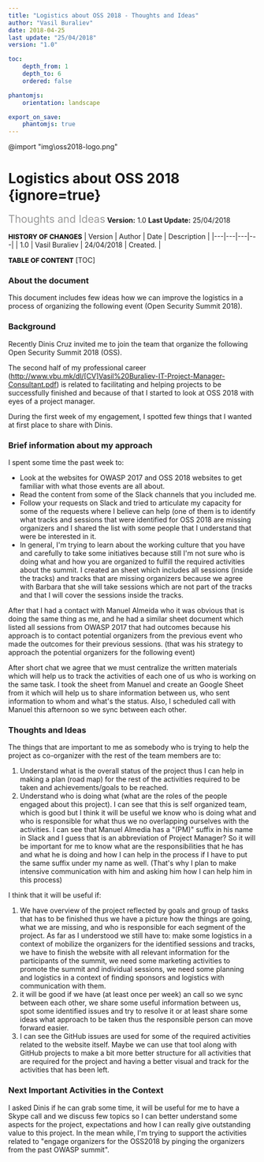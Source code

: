 ```yaml
---
title: "Logistics about OSS 2018 - Thoughts and Ideas"
author: "Vasil Buraliev"
date: 2018-04-25
last update: "25/04/2018"
version: "1.0"

toc:
    depth_from: 1
    depth_to: 6
    ordered: false

phantomjs:
    orientation: landscape

export_on_save:
    phantomjs: true
---
```


@import "img\oss2018-logo.png"
# Logistics about OSS 2018 {ignore=true}
<span style="font-size:1.5em;color:#999999;">Thoughts and Ideas</span>
**Version:** 1.0
**Last Update:** 25/04/2018

<span style="font-weight:bold;font-size:0.95em;color:#000000;">HISTORY OF CHANGES</span>
| Version | Author | Date | Description |
|---|---|---|---|
| 1.0 | Vasil Buraliev | 24/04/2018 | Created. |


<span style="font-weight:bold;font-size:0.95em;color:#000000;">TABLE OF CONTENT</span>
[TOC]

### About the document
This document includes few ideas how we can improve the logistics in a process of organizing the following event (Open Security Summit 2018).
### Background
Recently Dinis Cruz invited me to join the team that organize the following Open Security Summit 2018 (OSS).

The second half of my professional career (http://www.vbu.mk/dl/[CV]Vasil%20Buraliev-IT-Project-Manager-Consultant.pdf) is related to facilitating and helping projects to be successfully finished and because of that I started to look at OSS 2018 with eyes of a project manager.

During the first week of my engagement, I spotted few things that I wanted at first place to share with Dinis.

### Brief information about my approach
I spent some time the past week to:
- Look at the websites for OWASP 2017 and OSS 2018 websites to get familiar with what those events are all about.
- Read the content from some of the Slack channels that you included me.
- Follow your requests on Slack and tried to articulate my capacity for some of the requests where I believe can help (one of them is to identify what tracks and sessions that were identified for OSS 2018 are missing organizers and I shared the list with some people that I understand that were be interested in it.
- In general, I'm trying to learn about the working culture that you have and carefully to take some initiatives because still I'm not sure who is doing what and how you are organized to fulfill the required activities about the summit.
I created an sheet which includes all sessions (inside the tracks) and tracks that are missing organizers because we agree with Barbara that she will take sessions which are not part of the tracks and that I will cover the sessions inside the tracks.

After that I had a contact with Manuel Almeida who it was obvious that is doing the same thing as me, and he had a similar sheet document which listed all sessions from OWASP 2017 that had outcomes because his approach is to contact potential organizers from the previous event who made the outcomes for their previous sessions. (that was his strategy to approach the potential organizers for the following event)

After short chat we agree that we must centralize the written materials which will help us to track the activities of each one of us who is working on the same task.
I took the sheet from Manuel and create an Google Sheet from it which will help us to share information between us, who sent information to whom and what's the status.
Also, I scheduled call with Manuel this afternoon so we sync between each other.

### Thoughts and Ideas
The things that are important to me as somebody who is trying to help the project as co-organizer with the rest of the team members are to:

1. Understand what is the overall status of the project thus I can help in making a plan (road map) for the rest of the activities required to be taken and achievements/goals to be reached.
2. Understand who is doing what (what are the roles of the people engaged about this project). I can see that this is self organized team, which is good but I think it will be useful we know who is doing what and who is responsible for what thus we no overlapping ourselves with the activities. I can see that Manuel Almedia has a "(PM)" suffix in his name in Slack and I guess that is an abbreviation of Project Manager? So it will be important for me to know what are the responsibilities that he has and what he is doing and how I can help in the process if I have to put the same suffix under my name as well. (That's why I plan to make intensive communication with him and asking him how I can help him in this process)

I think that it will be useful if:

1. We have overview of the project reflected by goals and group of tasks that has to be finished thus we have a picture how the things are going, what we are missing, and who is responsible for each segment of the project.
As far as I understood we still have to: make some logistics in a context of mobilize the organizers for the identified sessions and tracks, we have to finish the website with all relevant information for the participants of the summit, we need some marketing activities to promote the summit and individual sessions, we need some planning and logistics in a context of finding sponsors and logistics with communication with them.
2. it will be good if we have (at least once per week) an call so we sync between each other, we share some useful information between us, spot some identified issues and try to resolve it or at least share some ideas what approach to be taken thus the responsible person can move forward easier.
3. I can see the GitHub issues are used for some of the required activities related to the website itself. Maybe we can use that tool along with GitHub projects to make a bit more better structure for all activities that are required for the project and having a better visual and track for the activities that has been left.

### Next Important Activities in the Context
I asked Dinis if he can grab some time, it will be useful for me to have a Skype call and we discuss few topics so I can better understand some aspects for the project, expectations and how I can really give outstanding value to this project.
In the mean while, I'm trying to support the activities related to "engage organizers for the OSS2018 by pinging the organizers from the past OWASP summit".
